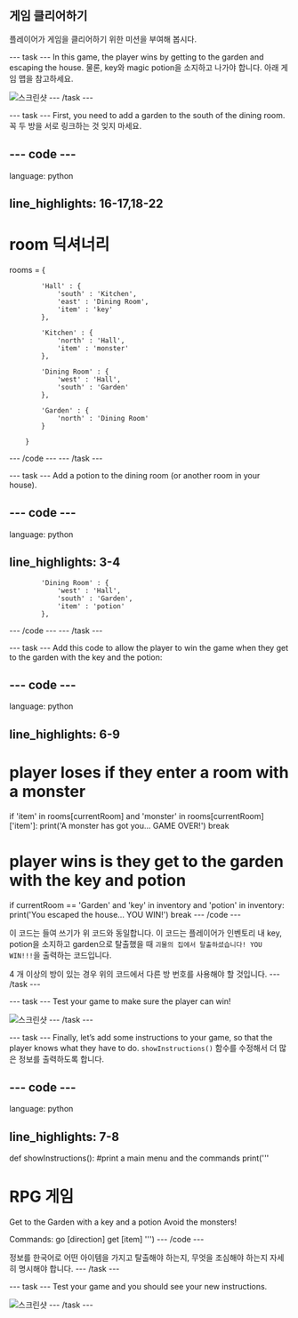 ## 게임 클리어하기

플레이어가 게임을 클리어하기 위한 미션을 부여해 봅시다.

\--- task \--- In this game, the player wins by getting to the garden and escaping the house. 물론, key와 magic potion을 소지하고 나가야 합니다. 아래 게임 맵을 참고하세요.

![스크린샷](images/rpg-final-map.png) \--- /task \---

\--- task \--- First, you need to add a garden to the south of the dining room. 꼭 두 방을 서로 링크하는 것 잊지 마세요.

## \--- code \---

language: python

## line_highlights: 16-17,18-22

# room 딕셔너리

rooms = {

            'Hall' : {
                'south' : 'Kitchen',
                'east' : 'Dining Room',
                'item' : 'key'
            },
    
            'Kitchen' : {
                'north' : 'Hall',
                'item' : 'monster'
            },
    
            'Dining Room' : {
                'west' : 'Hall',
                'south' : 'Garden'
            },
    
            'Garden' : {
                'north' : 'Dining Room'
            }
    
        }
    

\--- /code \--- \--- /task \---

\--- task \--- Add a potion to the dining room (or another room in your house).

## \--- code \---

language: python

## line_highlights: 3-4

            'Dining Room' : {
                'west' : 'Hall',
                'south' : 'Garden',
                'item' : 'potion'
            },
    

\--- /code \--- \--- /task \---

\--- task \--- Add this code to allow the player to win the game when they get to the garden with the key and the potion:

## \--- code \---

language: python

## line_highlights: 6-9

# player loses if they enter a room with a monster

if 'item' in rooms\[currentRoom] and 'monster' in rooms[currentRoom\]\['item'\]: print('A monster has got you... GAME OVER!') break

# player wins is they get to the garden with the key and potion

if currentRoom == 'Garden' and 'key' in inventory and 'potion' in inventory: print('You escaped the house... YOU WIN!') break \--- /code \---

이 코드는 들여 쓰기가 위 코드와 동일합니다. 이 코드는 플레이어가 인벤토리 내 key, potion을 소지하고 garden으로 탈출했을 때 `괴물의 집에서 탈출하셨습니다! YOU WIN!!!`을 출력하는 코드입니다.

4 개 이상의 방이 있는 경우 위의 코드에서 다른 방 번호를 사용해야 할 것입니다. \--- /task \---

\--- task \--- Test your game to make sure the player can win!

![스크린샷](images/rpg-win-test.png) \--- /task \---

\--- task \--- Finally, let’s add some instructions to your game, so that the player knows what they have to do. `showInstructions()` 함수를 수정해서 더 많은 정보를 출력하도록 합니다.

## \--- code \---

language: python

## line_highlights: 7-8

def showInstructions(): #print a main menu and the commands print('''

# RPG 게임

Get to the Garden with a key and a potion Avoid the monsters!

Commands: go [direction] get [item] ''') \--- /code \---

정보를 한국어로 어떤 아이템을 가지고 탈출해야 하는지, 무엇을 조심해야 하는지 자세히 명시해야 합니다. \--- /task \---

\--- task \--- Test your game and you should see your new instructions.

![스크린샷](images/rpg-instructions-test.png) \--- /task \---